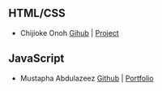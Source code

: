 ## HTML/CSS
* Chijioke Onoh [Gihub](https://github.com/chijiokeonoh) | [Project](https://chijiokeonoh.github.io/portfolio/)
## JavaScript
* Mustapha Abdulazeez [Github](https://github.com/mustazeez06) | [Portfolio](https://mustazeez06.github.io/javascript-project/)

